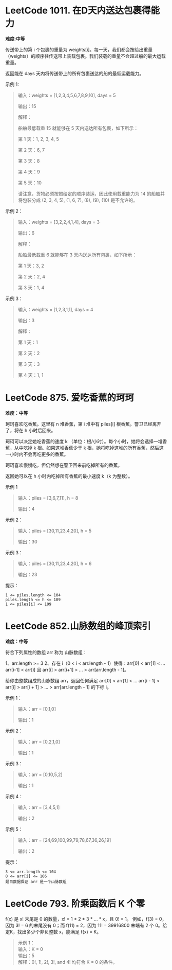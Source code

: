 # LeetCode 1011. 在D天内送达包裹得能力 
**难度:中等** 

传送带上的第 i 个包裹的重量为 weights[i]。每一天，我们都会按给出重量（weights）的顺序往传送带上装载包裹。我们装载的重量不会超过船的最大运载重量。

返回能在 days 天内将传送带上的所有包裹送达的船的最低运载能力。

示例 1:

> 输入：weights = [1,2,3,4,5,6,7,8,9,10], days = 5
> 
> 输出：15
> 
> 解释：
> 
> 船舶最低载重 15 就能够在 5 天内送达所有包裹，如下所示：
> 
> 第 1 天：1, 2, 3, 4, 5
> 
> 第 2 天：6, 7
> 
> 第 3 天：8
> 
> 第 4 天：9
> 
> 第 5 天：10
> 
> 请注意，货物必须按照给定的顺序装运，因此使用载重能力为 14 的船舶并将包装分成 (2, 3, 4, 5), (1, 6, 7), (8), (9), (10) 是不允许的。

示例 2：

> 输入：weights = [3,2,2,4,1,4], days = 3
> 
> 输出：6
> 
> 解释：
> 
> 船舶最低载重 6 就能够在 3 天内送达所有包裹，如下所示：
> 
> 第 1 天：3, 2
> 
> 第 2 天：2, 4
> 
> 第 3 天：1, 4



示例 3：

> 输入：weights = [1,2,3,1,1], days = 4
> 
> 输出：3
> 
> 解释：
> 
> 第 1 天：1
> 
> 第 2 天：2
> 
> 第 3 天：3
> 
> 第 4 天：1, 1
> 



# LeetCode 875. 爱吃香蕉的珂珂
**难度：中等** 

珂珂喜欢吃香蕉。这里有 n 堆香蕉，第 i 堆中有 piles[i] 根香蕉。警卫已经离开了，将在 h 小时后回来。

珂珂可以决定她吃香蕉的速度 k （单位：根/小时）。每个小时，她将会选择一堆香蕉，从中吃掉 k 根。如果这堆香蕉少于 k 根，她将吃掉这堆的所有香蕉，然后这一小时内不会再吃更多的香蕉。  

珂珂喜欢慢慢吃，但仍然想在警卫回来前吃掉所有的香蕉。

返回她可以在 h 小时内吃掉所有香蕉的最小速度 k（k 为整数）。

 

示例 1     
 
> 输入：piles = [3,6,7,11], h = 8
> 
> 输出：4

示例 2：

> 输入：piles = [30,11,23,4,20], h = 5
> 
> 输出：30

示例 3：

> 输入：piles = [30,11,23,4,20], h = 6
> 
> 输出：23

 

提示：

    1 <= piles.length <= 104
    piles.length <= h <= 109
    1 <= piles[i] <= 109


# LeetCode 852.山脉数组的峰顶索引
**难度：中等**

符合下列属性的数组 arr 称为 ⼭脉数组：

1、arr.length >= 3 2、存在 i（0 < i < arr.length - 1）使得：arr[0] < arr[1] < ...
arr[i-1] < arr[i] 且 arr[i] > arr[i+1] > ... > arr[arr.length - 1]。

给你由整数组成的⼭脉数组 arr，返回任何满⾜ arr[0] < arr[1] < ... arr[i - 1] < arr[i] >
arr[i + 1] > ... > arr[arr.length - 1] 的下标 i。

示例 1：

> 输⼊：arr = [0,1,0]
>
> 输出：1

示例 2：

>输入：arr = [0,2,1,0]
>
>输出：1

示例 3：

>输入：arr = [0,10,5,2]
>
>输出：1

示例 4：

>输入：arr = [3,4,5,1]
>
>输出：2

示例 5：

>输入：arr = [24,69,100,99,79,78,67,36,26,19]
>
>输出：2

提示：

    3 <= arr.length <= 104
    0 <= arr[i] <= 106
    题目数据保证 arr 是一个山脉数组

# LeetCode 793. 阶乘函数后 K 个零

f(x) 是 x! 末尾是 0 的数量，x! = 1 * 2 * 3 * ... * x，且 0! = 1。
例如，f(3) = 0，因为 3! = 6 的末尾没有 0；⽽ f(11) = 2，因为 11! = 39916800 末端有 2 个 0。给定K，找出多少个⾮负整数 x，能满⾜ f(x) = K。
> 示例 1：  
> 输⼊：K = 0  
> 输出：5  
> 解释：0!, 1!, 2!, 3!, and 4! 均符合 K = 0 的条件。  

